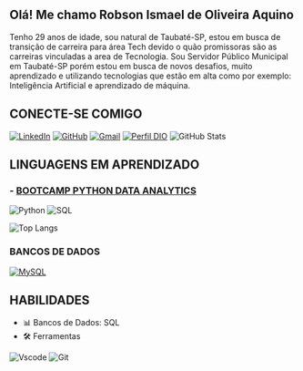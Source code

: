 ## Olá! Me chamo Robson Ismael de Oliveira Aquino

Tenho 29 anos de idade, sou natural de Taubaté-SP, estou em busca de transição de carreira para área Tech devido o quão promissoras são as carreiras vinculadas a area de Tecnologia. Sou Servidor Público Municipal em Taubaté-SP porém estou em busca de novos desafios, muito aprendizado e utilizando tecnologias que estão em alta como por exemplo: Inteligência Artificial e aprendizado de máquina.

## CONECTE-SE COMIGO
[![LinkedIn](https://img.shields.io/badge/LinkedIn-0077B5?style=for-the-badge&logo=linkedin&logoColor=white)](https://www.linkedin.com/in/robson-aquino-78590b2a0//)
[![GitHub](https://img.shields.io/badge/GitHub-100000?style=for-the-badge&logo=github&logoColor=white)](https://github.com/RobsonnOliveira)
[![Gmail](https://img.shields.io/badge/Gmail-333333?style=for-the-badge&logo=gmail&logoColor=red)](mailto:robsonismaelaquino@gmail.com)
[![Perfil DIO](https://img.shields.io/badge/-Meu%20Perfil%20na%20DIO-30A3DC?style=for-the-badge)](https://www.dio.me/users/robsonn_16) 
![GitHub Stats](https://github-readme-stats.vercel.app/api?username=RobsonnOliveira&theme=transparent&bg_color=000&border_color=30A3DC&show_icons=true&icon_color=30A3DC&title_color=E94D5F&text_color=FFF)
## LINGUAGENS EM APRENDIZADO
### - [BOOTCAMP PYTHON DATA ANALYTICS](https://www.dio.me/bootcamp/bootcamp-squadio)

![Python](https://img.shields.io/badge/python-3670A0?style=for-the-badge&logo=python&logoColor=ffdd54)
![SQL](https://img.shields.io/badge/SQL-000?style=for-the-badge&logo=SQL)

![Top Langs](https://github-readme-stats-git-masterrstaa-rickstaa.vercel.app/api/top-langs/?username=RobsonnOliveira&layout=compact&bg_color=000&border_color=30A3DC&title_color=E94D5F&text_color=FFF)

### BANCOS DE DADOS
[![MySQL](https://img.shields.io/badge/-MySQL-4479A1?style=flat-square&logo=mysql&logoColor=white)](link-para-o-site-do-mysql)


## HABILIDADES
- 📊 Bancos de Dados: SQL
- 🛠️ Ferramentas

![Vscode](https://img.shields.io/badge/Vscode-007ACC?style=for-the-badge&logo=visual-studio-code&logoColor=white)
![Git](https://img.shields.io/badge/GIT-E44C30?style=for-the-badge&logo=git&logoColor=white)
